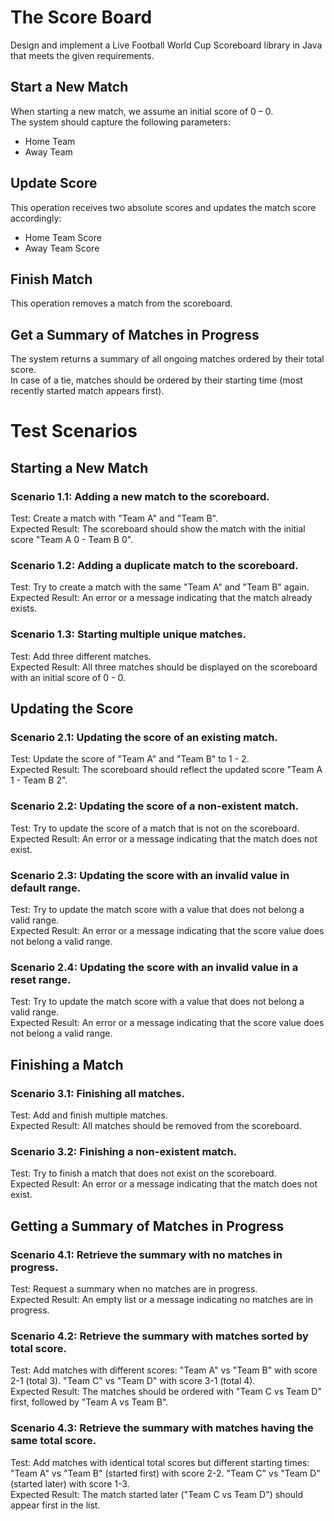 # The Score Board

Design and implement a Live Football World Cup Scoreboard library in Java that meets the given requirements.

## Start a New Match
When starting a new match, we assume an initial score of 0 – 0. \
The system should capture the following parameters:
- Home Team
- Away Team

## Update Score
This operation receives two absolute scores and updates the match score accordingly:
- Home Team Score
- Away Team Score 

## Finish Match
This operation removes a match from the scoreboard.

## Get a Summary of Matches in Progress
The system returns a summary of all ongoing matches ordered by their total score. \
In case of a tie, matches should be ordered by their starting time (most recently started match appears first).

# Test Scenarios

## Starting a New Match
### Scenario 1.1: Adding a new match to the scoreboard.
Test: Create a match with "Team A" and "Team B". \
Expected Result: The scoreboard should show the match with the initial score "Team A 0 - Team B 0".

### Scenario 1.2: Adding a duplicate match to the scoreboard.
Test: Try to create a match with the same "Team A" and "Team B" again. \
Expected Result: An error or a message indicating that the match already exists.

### Scenario 1.3: Starting multiple unique matches.
Test: Add three different matches. \
Expected Result: All three matches should be displayed on the scoreboard with an initial score of 0 - 0.

## Updating the Score
### Scenario 2.1: Updating the score of an existing match.
Test: Update the score of "Team A" and "Team B" to 1 - 2. \
Expected Result: The scoreboard should reflect the updated score "Team A 1 - Team B 2".

### Scenario 2.2: Updating the score of a non-existent match.
Test: Try to update the score of a match that is not on the scoreboard. \
Expected Result: An error or a message indicating that the match does not exist.

### Scenario 2.3: Updating the score with an invalid value in default range.
Test: Try to update the match score with a value that does not belong a valid range. \
Expected Result: An error or a message indicating that the score value does not belong a valid range.

### Scenario 2.4: Updating the score with an invalid value in a reset range.
Test: Try to update the match score with a value that does not belong a valid range. \
Expected Result: An error or a message indicating that the score value does not belong a valid range.

## Finishing a Match
### Scenario 3.1: Finishing all matches.
Test: Add and finish multiple matches. \
Expected Result: All matches should be removed from the scoreboard.

### Scenario 3.2: Finishing a non-existent match.
Test: Try to finish a match that does not exist on the scoreboard. \
Expected Result: An error or a message indicating that the match does not exist.

## Getting a Summary of Matches in Progress
### Scenario 4.1: Retrieve the summary with no matches in progress.
Test: Request a summary when no matches are in progress. \
Expected Result: An empty list or a message indicating no matches are in progress.

### Scenario 4.2: Retrieve the summary with matches sorted by total score.
Test: Add matches with different scores:
"Team A" vs "Team B" with score 2-1 (total 3).
"Team C" vs "Team D" with score 3-1 (total 4). \
Expected Result: The matches should be ordered with "Team C vs Team D" first, followed by "Team A vs Team B".

### Scenario 4.3: Retrieve the summary with matches having the same total score.
Test: Add matches with identical total scores but different starting times:
"Team A" vs "Team B" (started first) with score 2-2.
"Team C" vs "Team D" (started later) with score 1-3. \
Expected Result: The match started later ("Team C vs Team D") should appear first in the list.
